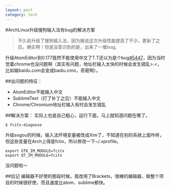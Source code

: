 ```yaml
---
layout: post
category: tech
---
```


#ArchLinux升级搜狗输入法有bug的解决方案

>不久前升级了搜狗输入法，因为据说这次升级性能提高了不少，更新了之后，确实啊！但是没意识到的是，出来了一堆bug。

升级AtomEditor到0.177竟然不能使用中文了T.T还以为是个bug[#5447](https://github.com/atom/atom/issues/5447#issuecomment-74660587)，因为当时觉着chrome也没问题啊（其实有问题，地址栏输入太快的时候会发生错乱>.<，比如输baidu.com会变成badiu.cmo，奇葩啊）。

##出问题的特征：
* AtomEditor不能输入中文
* SublimeText（打了补丁之后）不能输入中文
* Chrome/Chromium地址栏输入有时会发生错乱

##解决方案：
实际上也是自己粗心，运行下面，马上就知道问题在哪了。

    $ fcitx-diagnose
    
升级sogou的时候，输入法环境变量被改成Xim了，不知道在别的系统上面咋样，但这些变量在Arch上得是fctix，所以修改一下~/.xprofile。

    export GTK_IM_MODULE=fcitx
    export QT_IM_MODULE=fcitx
    
没问题啦～

##后记
编辑器不好使的那段时候，我改用了Brackets，很棒的编辑器，做整个项目的时候很好使，而且速度比atom、sublime都快。

